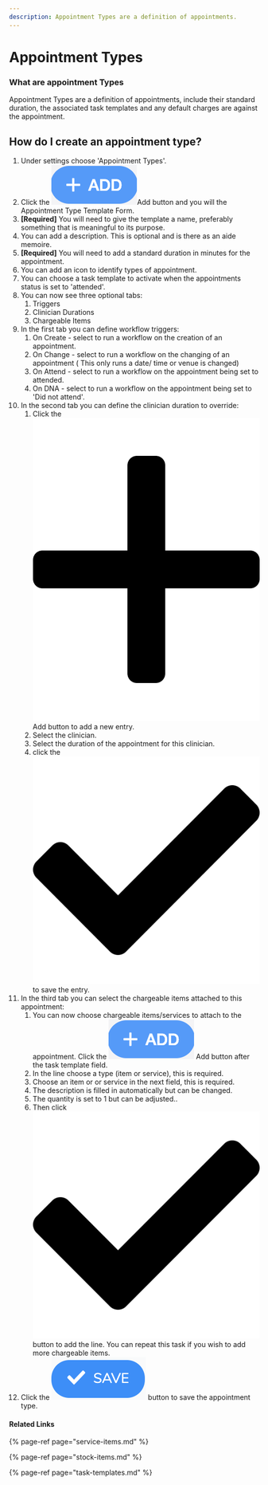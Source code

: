 ```yaml
---
description: Appointment Types are a definition of appointments.
---
```


# Appointment Types

### What are appointment Types

Appointment Types are a definition of appointments, include their standard duration, the associated task templates and any default charges are against the appointment.

## How do I create an appointment type?

1. Under settings choose 'Appointment Types'.
2. Click the ![](../../.gitbook/assets/screenshot-2019-01-23-at-13.22.51.png)Add button and you will the Appointment Type Template Form.
3. **\[Required\]** You will need to give the template a name, preferably something that is meaningful to its purpose.
4. You can add a description. This is optional and is there as an aide memoire.
5. **\[Required\]** You will need to add a standard duration in minutes for the appointment.
6. You can add an icon to identify types of appointment.
7. You can choose a task template to activate when the appointments status is set to 'attended'.
8. You can now see three optional tabs:
   1. Triggers
   2. Clinician Durations
   3. Chargeable Items
9. In the first tab you can define workflow triggers:
   1. On Create - select to run a workflow on the creation of an appointment.
   2. On Change - select to run a workflow on the changing of an appointment \( This only runs a date/ time or venue is changed\)
   3. On Attend - select to run a workflow on the appointment being set to attended.
   4. On DNA - select to run a workflow on the appointment being set to 'Did not attend'.
10. In the second tab you can define the clinician duration to override:
    1. Click the ![](../../.gitbook/assets/plus.svg) Add button to add a new entry.
    2. Select the clinician.
    3. Select the duration of the appointment for this clinician.
    4. click the ![](../../.gitbook/assets/check.svg) to save the entry.
11. In the third tab you can select the chargeable items attached to this appointment:
    1.  You can now choose chargeable items/services to attach to the appointment. Click the ![](../../.gitbook/assets/screenshot-2019-01-23-at-13.22.51.png) Add button after the task template field.
    2. In the line choose a type \(item or service\), this is required.
    3. Choose an item or or service in the next field, this is required.
    4. The description is filled in automatically but can be changed.
    5. The quantity is set to 1 but can be adjusted..
    6. Then click ![](../../.gitbook/assets/check.svg)  button to add the line. You can repeat this task if you wish to add more chargeable items.
12. Click the ![](../../.gitbook/assets/screenshot-2020-01-31-at-10.47.16.png) button to save the appointment type.

#### Related Links <a id="related-links"></a>

{% page-ref page="service-items.md" %}

{% page-ref page="stock-items.md" %}

{% page-ref page="task-templates.md" %}

